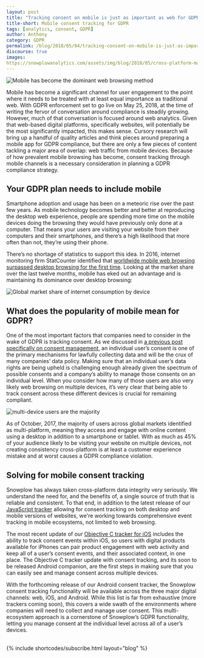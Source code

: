 ```yaml
---
layout: post
title: "Tracking consent on mobile is just as important as web for GDPR"
title-short: Mobile consent tracking for GDPR
tags: [analytics, consent, GDPR]
author: Anthony
category: GDPR
permalink: /blog/2018/05/04/tracking-consent-on-mobile-is-just-as-important-as-web-for-gdpr/
discourse: true
images:
https://snowplowanalytics.com/assets/img/blog/2018/05/cross-platform-market.png
---
```



![Mobile has become the dominant web browsing method][users]


Mobile has become a significant channel for user engagement to the point where it needs to be treated with at least equal importance as traditional web. With GDPR enforcement set to go live on May 25, 2018, at the time of writing the fervor of conversation around compliance is steadily growing. However, much of that conversation is focused around web analytics. Given that web-based digital platforms, specifically websites, will potentially be the most significantly impacted, this makes sense. Cursory research will bring up a handful of quality articles and think pieces around preparing a mobile app for GDPR compliance, but there are only a few pieces of content tackling a major area of overlap: web traffic from mobile devices. Because of how prevalent mobile browsing has become, consent tracking through mobile channels is a necessary consideration in planning a GDPR compliance strategy.

<h2 id="your gdpr plan needs mobile">Your GDPR plan needs to include mobile</h2>

Smartphone adoption and usage has been on a meteoric rise over the past few years. As mobile technology becomes better and better at reproducing the desktop web experience, people are spending more time on the mobile devices doing the browsing they would have previously only done at a computer. That means your users are visiting your website from their computers and their smartphones, and there’s a high likelihood that more often than not, they’re using their phone.

There’s no shortage of statistics to support this idea. In 2016, internet monitoring firm StatCounter identified that [worldwide mobile web browsing surpassed desktop browsing for the first time][statcounter]. Looking at the market share over the last twelve months, mobile has eked out an advantage and is maintaining its dominance over desktop browsing:

![Global market share of internet consumption by device][market-share]

<h2 id="popularity of mobile and gdpr">What does the popularity of mobile mean for GDPR?</h2>

One of the most important factors that companies need to consider in the wake of GDPR is tracking consent. As we discussed in [a previous post specifically on consent management][consent], an individual user’s consent is one of the primary mechanisms for lawfully collecting data and will be the crux of many companies’ data policy. Making sure that an individual user’s data rights are being upheld is challenging enough already given the spectrum of possible consents and a company’s ability to manage those consents on an individual level. When you consider how many of those users are also very likely web browsing on multiple devices, it’s very clear that being able to track consent across these different devices is crucial for remaining compliant.

![multi-device users are the majority][multi-platform]

As of October, 2017, the majority of users across global markets identified as multi-platform, meaning they access and engage with online content using a desktop in addition to a smartphone or tablet. With as much as 45% of your audience likely to be visiting your website on multiple devices, not creating consistency cross-platform is at least a customer experience mistake and at worst causes a GDPR compliance violation.

<h2 id="mobile consent tracking">Solving for mobile consent tracking</h2>

Snowplow has always taken cross-platform data integrity very seriously. We understand the need for, and the benefits of, a single source of truth that is reliable and consistent. To that end, in addition to the latest release of our [JavaScript tracker][js-tracker] allowing for consent tracking on both desktop and mobile versions of websites, we're working towards comprehensive event tracking in mobile ecosystems, not limited to web browsing.

The most recent update of our [Objective C tracker for iOS][ios] includes the ability to track consent events within iOS, so users with digital products available for iPhones can pair product engagement with web activity and keep all of a user’s consent events, and their associated context, in one place. The Objective C tracker update with consent tracking, and its soon to be released Android companion, are the first steps in making sure that you can easily see and manage consent across multiple devices.

With the forthcoming release of our Android consent tracker, the Snowplow consent tracking functionality will be available across the three major digital channels: web, iOS, and Android. While this list is far from exhaustive (more trackers coming soon), this covers a wide swath of the environments where companies will need to collect and manage user consent. This multi-ecosystem approach is a cornerstone of Snowplow’s GDPR functionality, letting you manage consent at the individual level across all of a user’s devices.

<br>
{% include shortcodes/subscribe.html layout="blog" %}





[users]: /assets/img/blog/2018/05/mobile-users.jpg

[statcounter]: http://gs.statcounter.com/press/mobile-and-tablet-internet-usage-exceeds-desktop-for-first-time-worldwide

[market-share]: /assets/img/blog/2018/05/cross-platform-market.png

[consent]: https://snowplowanalytics.com/blog/2018/03/09/how-to-manage-consent-for-gdpr-a-nuanced-approach/

[multi-platform]: /assets/img/blog/2018/05/multi-platform-users.png

[js-tracker]: https://snowplowanalytics.com/blog/2018/02/28/snowplow-javascript-tracker-2.9.0-released-with-consent-tracking/

[ios]: https://snowplowanalytics.com/blog/2018/04/06/snowplow-objective-c-tracker-0.8.0-released/
